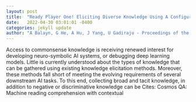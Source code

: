 ```yaml
---
layout: post
title:  "Ready Player One! Eliciting Diverse Knowledge Using A Configurable Game"
date:   2022-04-30 03:01:01 -0400
categories: jekyll update
author: "A Balayn, G He, A Hu, J Yang, U Gadiraju - Proceedings of the ACM Web Conference , 2022"
---
```

Access to commonsense knowledge is receiving renewed interest for developing neuro-symbolic AI systems, or debugging deep learning models. Little is currently understood about the types of knowledge that can be gathered using existing knowledge elicitation methods. Moreover, these methods fall short of meeting the evolving requirements of several downstream AI tasks. To this end, collecting broad and tacit knowledge, in addition to negative or discriminative knowledge can be Cites: Cosmos QA: Machine reading comprehension with contextual